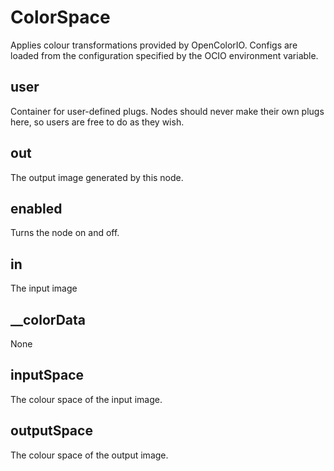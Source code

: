 # ColorSpace

Applies colour transformations provided by
OpenColorIO. Configs are loaded from the
configuration specified by the OCIO environment
variable.

## user 

 Container for user-defined plugs. Nodes
should never make their own plugs here,
so users are free to do as they wish. 

## out 

 The output image generated by this node. 

## enabled 

 Turns the node on and off. 

## in 

 The input image 

## __colorData 

 None 

## inputSpace 

 The colour space of the input image. 

## outputSpace 

 The colour space of the output image. 

